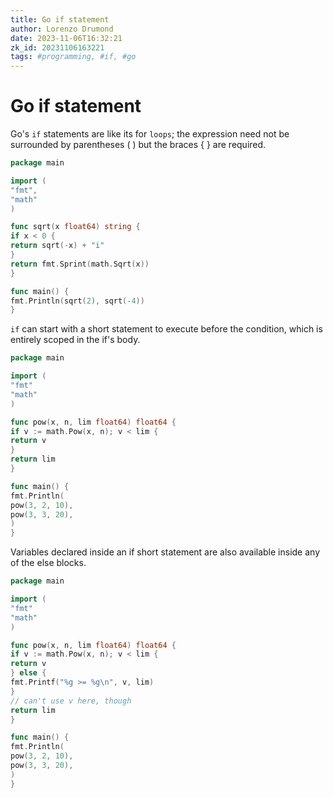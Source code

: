 ```yaml
---
title: Go if statement
author: Lorenzo Drumond
date: 2023-11-06T16:32:21
zk_id: 20231106163221
tags: #programming, #if, #go
---
```



# Go if statement
Go's `if` statements are like its for `loops`;
the expression need not be surrounded by parentheses ( )
but the braces { } are required.

```go
package main

import (
"fmt",
"math"
)

func sqrt(x float64) string {
if x < 0 {
return sqrt(-x) + "i"
}
return fmt.Sprint(math.Sqrt(x))
}

func main() {
fmt.Println(sqrt(2), sqrt(-4))
}
```

`if` can start with a short statement to execute before the condition,
which is entirely scoped in the if's body.

```go
package main

import (
"fmt"
"math"
)

func pow(x, n, lim float64) float64 {
if v := math.Pow(x, n); v < lim {
return v
}
return lim
}

func main() {
fmt.Println(
pow(3, 2, 10),
pow(3, 3, 20),
)
}
```

Variables declared inside an if short statement are also available inside any of the else blocks.

```go
package main

import (
"fmt"
"math"
)

func pow(x, n, lim float64) float64 {
if v := math.Pow(x, n); v < lim {
return v
} else {
fmt.Printf("%g >= %g\n", v, lim)
}
// can't use v here, though
return lim
}

func main() {
fmt.Println(
pow(3, 2, 10),
pow(3, 3, 20),
)
}
```
